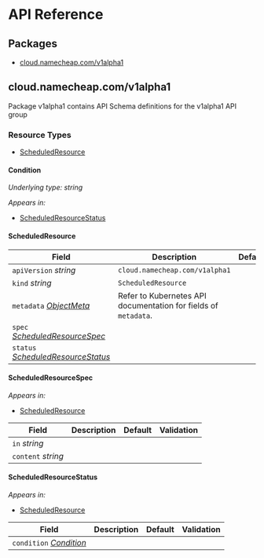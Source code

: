 # API Reference

## Packages
- [cloud.namecheap.com/v1alpha1](#cloudnamecheapcomv1alpha1)


## cloud.namecheap.com/v1alpha1

Package v1alpha1 contains API Schema definitions for the  v1alpha1 API group

### Resource Types
- [ScheduledResource](#scheduledresource)



#### Condition

_Underlying type:_ _string_





_Appears in:_
- [ScheduledResourceStatus](#scheduledresourcestatus)





#### ScheduledResource









| Field | Description | Default | Validation |
| --- | --- | --- | --- |
| `apiVersion` _string_ | `cloud.namecheap.com/v1alpha1` | | |
| `kind` _string_ | `ScheduledResource` | | |
| `metadata` _[ObjectMeta](https://kubernetes.io/docs/reference/generated/kubernetes-api/v1.25/#objectmeta-v1-meta)_ | Refer to Kubernetes API documentation for fields of `metadata`. |  |  |
| `spec` _[ScheduledResourceSpec](#scheduledresourcespec)_ |  |  |  |
| `status` _[ScheduledResourceStatus](#scheduledresourcestatus)_ |  |  |  |


#### ScheduledResourceSpec







_Appears in:_
- [ScheduledResource](#scheduledresource)

| Field | Description | Default | Validation |
| --- | --- | --- | --- |
| `in` _string_ |  |  |  |
| `content` _string_ |  |  |  |


#### ScheduledResourceStatus







_Appears in:_
- [ScheduledResource](#scheduledresource)

| Field | Description | Default | Validation |
| --- | --- | --- | --- |
| `condition` _[Condition](#condition)_ |  |  |  |


